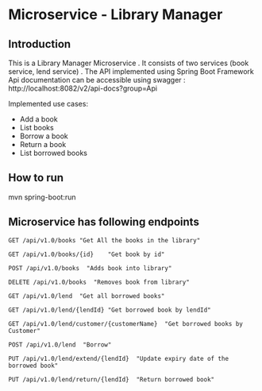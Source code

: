 
# Microservice  - Library Manager

## Introduction

This is a Library Manager Microservice . It consists of two services (book service, lend service) .
The API implemented using Spring Boot Framework
Api documentation can be accessible using swagger : http://localhost:8082/v2/api-docs?group=Api


Implemented use cases:

* Add a book
* List books
* Borrow a book
* Return a book
* List borrowed books

## How to run

mvn spring-boot:run

## Microservice has following endpoints

    GET /api/v1.0/books "Get All the books in the library"

    GET /api/v1.0/books/{id}    "Get book by id"
    
    POST /api/v1.0/books  "Adds book into library"
    
    DELETE /api/v1.0/books  "Removes book from library"

    GET /api/v1.0/lend  "Get all borrowed books"
    
    GET /api/v1.0/lend/{lendId} "Get borrowed book by lendId"
    
    GET /api/v1.0/lend/customer/{customerName}  "Get borrowed books by Customer"
    
    POST /api/v1.0/lend  "Borrow"
    
    PUT /api/v1.0/lend/extend/{lendId}  "Update expiry date of the borrowed book"
    
    PUT /api/v1.0/lend/return/{lendId}  "Return borrowed book"
